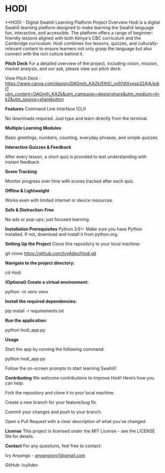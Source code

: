 # HODI
**HODI - Digital Swahili Learning Platform
Project Overview
Hodi is a digital Swahili learning platform designed to make learning the Swahili language fun, interactive, and accessible. 
The platform offers a range of beginner-friendly lessons aligned with both Kenya's CBC curriculum and the Cambridge curriculum. 
Hodi combines live lessons, quizzes, and culturally-relevant content to ensure learners not only grasp the language but also connect with the rich culture behind it.

**Pitch Deck**
For a detailed overview of the project, including vision, mission, market analysis, and our ask, please view our pitch deck:

View Pitch Deck : https://www.canva.com/design/DAGmih_KAZk/EthEl_rp97dlXvpsp324jA/edit?utm_content=DAGmih_KAZk&utm_campaign=designshare&utm_medium=link2&utm_source=sharebutton

**Features**
Command Line Interface (CLI)

No downloads required. Just type and learn directly from the terminal.

**Multiple Learning Modules**

Basic greetings, numbers, counting, everyday phrases, and simple quizzes.

**Interactive Quizzes & Feedback**

After every lesson, a short quiz is provided to test understanding with instant feedback.

**Score Tracking**

Monitor progress over time with scores tracked after each quiz.

**Offline & Lightweight**

Works even with limited internet or device resources.

**Safe & Distraction-Free**

No ads or pop-ups; just focused learning.

**Installation
Prerequisites**
Python 3.6+: Make sure you have Python installed. If not, download and install it from python.org.

**Setting Up the Project**
Clone this repository to your local machine:

git clone https://github.com/IvyAdev/Hodi.git

**Navigate to the project directory:**

cd Hodi

**(Optional) Create a virtual environment:**

python -m venv venv

**Install the required dependencies:**

pip install -r requirements.txt

**Run the application:**

python hodi_app.py

**Usage**

Start the app by running the following command:

python hodi_app.py

Follow the on-screen prompts to start learning Swahili!

**Contributing**
We welcome contributions to improve Hodi! Here’s how you can help:

Fork the repository and clone it to your local machine.

Create a new branch for your feature/bug fix.

Commit your changes and push to your branch.

Open a Pull Request with a clear description of what you’ve changed.

**License**
This project is licensed under the MIT License - see the LICENSE file for details.

**Contact**
For any questions, feel free to contact:

Ivy Anyango - anyangoivy1@gmail.com

GitHub: IvyAdev

